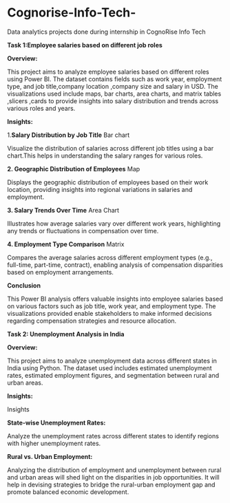 # Cognorise-Info-Tech-
Data analytics projects done during internship in CognoRise Info Tech

**Task 1:Employee salaries based on different job roles**

**Overview:**

This project aims to analyze employee salaries based on different roles using Power BI. The dataset contains fields such as work year, employment type, and job title,company location ,company size and salary in USD. The visualizations used include maps, bar charts, area charts, and matrix tables ,slicers ,cards to provide insights into salary distribution and trends across various roles and years.

**Insights:**

1.**Salary Distribution by Job Title**
Bar chart

Visualize the distribution of salaries across different job titles using a bar chart.This helps in understanding the salary ranges for various roles.

**2. Geographic Distribution of Employees**
Map

Displays the geographic distribution of employees based on their work location, providing insights into regional variations in salaries and employment.

**3. Salary Trends Over Time**
Area Chart

Illustrates how average salaries vary over different work years, highlighting any trends or fluctuations in compensation over time.

**4. Employment Type Comparison**
Matrix

Compares the average salaries across different employment types (e.g., full-time, part-time, contract), enabling analysis of compensation disparities based on employment arrangements.

**Conclusion**

This Power BI analysis offers valuable insights into employee salaries based on various factors such as job title, work year, and employment type. The visualizations provided enable stakeholders to make informed decisions regarding compensation strategies and resource allocation.

**Task 2: Unemployment Analysis in India**

**Overview:**

This project aims to analyze unemployment data across different states in India using Python. The dataset used includes estimated unemployment rates, estimated employment figures, and segmentation between rural and urban areas.

**Insights:**

Insights

**State-wise Unemployment Rates:**

Analyze the unemployment rates across different states to identify regions with higher unemployment rates.

**Rural vs. Urban Employment:**

Analyzing the distribution of employment and unemployment between rural and urban areas will shed light on the disparities in job opportunities.
It will help in devising strategies to bridge the rural-urban employment gap and promote balanced economic development.


